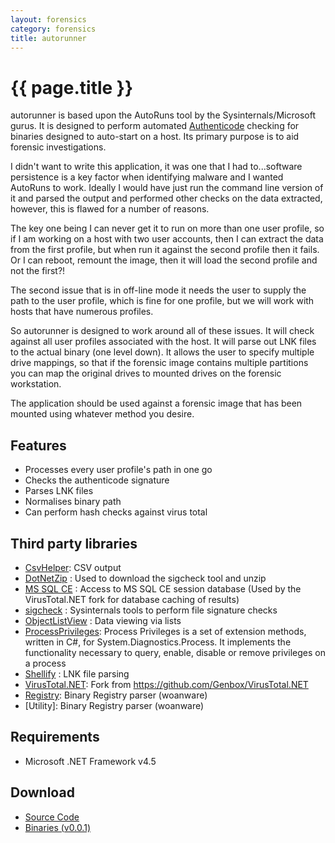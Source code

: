 ```yaml
---
layout: forensics
category: forensics
title: autorunner
---
```


# {{ page.title }} #

autorunner is based upon the AutoRuns tool by the Sysinternals/Microsoft gurus. It is designed to perform automated [Authenticode](http://msdn.microsoft.com/en-gb/library/ms537359(v=vs.85).aspx) checking for binaries designed to auto-start on a host. Its primary purpose is to aid forensic investigations.

I didn't want to write this application, it was one that I had to...software persistence is a key factor when identifying malware and I wanted AutoRuns to work. Ideally I would have just run the command line version of it and parsed the output and performed other checks on the data extracted, however, this is flawed for a number of reasons. 

The key one being I can never get it to run on more than one user profile, so if I am working on a host with two user accounts, then I can extract the data from the first profile, but when run it against the second profile then it fails. Or I can reboot, remount the image, then it will load the second profile and not the first?!

The second issue that is in off-line mode it needs the user to supply the path to the user profile, which is fine for one profile, but we will work with hosts that have numerous profiles.

So autorunner is designed to work around all of these issues. It will check against all user profiles associated with the host. It will parse out LNK files to the actual binary (one level down). It allows the user to specify multiple drive mappings, so that if the forensic image contains multiple partitions you can map the original drives to mounted drives on the forensic workstation.

The application should be used against a forensic image that has been mounted using whatever method you desire.

## Features ##

- Processes every user profile's path in one go
- Checks the authenticode signature
- Parses LNK files
- Normalises binary path
- Can perform hash checks against virus total

## Third party libraries ##

- [CsvHelper](https://github.com/JoshClose/CsvHelper): CSV output
- [DotNetZip](http://dotnetzip.codeplex.com/) : Used to download the sigcheck tool and unzip
- [MS SQL CE](http://www.microsoft.com/en-us/download/details.aspx?id=30709) : Access to MS SQL CE session database (Used by the VirusTotal.NET fork for database caching of results)
- [sigcheck](http://technet.microsoft.com/en-gb/sysinternals/bb897441.aspx) : Sysinternals tools to perform file signature checks 
- [ObjectListView](http://objectlistview.sourceforge.net/cs/index.html) : Data viewing via lists 
- [ProcessPrivileges](http://processprivileges.codeplex.com/): Process Privileges is a set of extension methods, written in C#, for System.Diagnostics.Process. It implements the functionality necessary to query, enable, disable or remove privileges on a process
- [Shellify](http://sourceforge.net/projects/shellify/) : LNK file parsing
- [VirusTotal.NET](https://github.com/woanware/VirusTotal.NET): Fork from https://github.com/Genbox/VirusTotal.NET
- [Registry](https://github.com/woanware/Registry): Binary Registry parser (woanware)
- [Utility]: Binary Registry parser (woanware)

## Requirements ##

- Microsoft .NET Framework v4.5

## Download ##

- [Source Code](https://github.com/woanware/autorunner)
- [Binaries (v0.0.1)](/downloads/autorunner.v.0.0.1.zip)